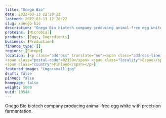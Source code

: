 ```yaml
---
title: "Onego Bio"
date: 2022-03-13 12:20:22
lastmod: 2022-03-13 12:20:22
slug: /onego-bio
description: "Onego Bio biotech company producing animal-free egg white with precision fermentation."
proteins: [Microbial]
products: [Eggs, Ingredients]
business: [Production]
finance_type: []
regions: [Europe]
location: [<p class="address" translate="no"><span class="address-line1">Tekniikantie 2</span><br>
<span class="postal-code">02150</span> <span class="locality">Espoo</span><br>
<span class="country">Finland</span></p>]
featured_image: "Logo+small.jpg"
draft: false
pinned: false
homepage: false
weight: 5000
uuid: 10548
---
```

<p>Onego Bio biotech company producing animal-free egg white with precision fermentation.</p>
